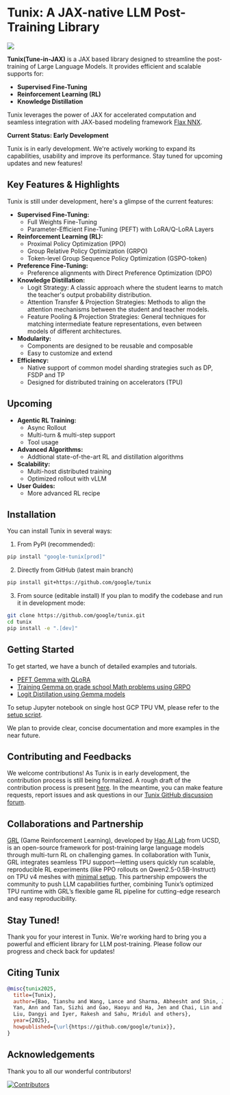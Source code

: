# Tunix: A JAX-native LLM Post-Training Library

<div align="left">

<a href="https://tunix.readthedocs.io/en/latest/index.html"><img src="https://img.shields.io/badge/documentation-blue"></a>

</div>

**Tunix(Tune-in-JAX)** is a JAX based library designed to streamline the
post-training of Large Language Models. It provides efficient and scalable
supports for:

- **Supervised Fine-Tuning**
- **Reinforcement Learning (RL)**
- **Knowledge Distillation**

Tunix leverages the power of JAX for accelerated computation and seamless
integration with JAX-based modeling framework
[Flax NNX](https://flax.readthedocs.io/en/latest/nnx_basics.html).

**Current Status: Early Development**

Tunix is in early development. We're actively working to expand its
capabilities, usability and improve its performance. Stay tuned for upcoming
updates and new features!

## Key Features & Highlights

Tunix is still under development, here's a glimpse of the current features:

- **Supervised Fine-Tuning:**
  - Full Weights Fine-Tuning
  - Parameter-Efficient Fine-Tuning (PEFT) with LoRA/Q-LoRA Layers
- **Reinforcement Learning (RL):**
  - Proximal Policy Optimization (PPO)
  - Group Relative Policy Optimization (GRPO)
  - Token-level Group Sequence Policy Optimization (GSPO-token)
- **Preference Fine-Tuning:**
  - Preference alignments with Direct Preference Optimization (DPO)
- **Knowledge Distillation:**
  - Logit Strategy: A classic approach where the student learns to match the
    teacher's output probability distribution.
  - Attention Transfer & Projection Strategies: Methods to align the attention
    mechanisms between the student and teacher models.
  - Feature Pooling & Projection Strategies: General techniques for matching
    intermediate feature representations, even between models of different
    architectures.
- **Modularity:**
  - Components are designed to be reusable and composable
  - Easy to customize and extend
- **Efficiency:**
  - Native support of common model sharding strategies such as DP, FSDP and TP
  - Designed for distributed training on accelerators (TPU)

## Upcoming

- **Agentic RL Training:**
  - Async Rollout
  - Multi-turn & multi-step support
  - Tool usage
- **Advanced Algorithms:**
  - Addtional state-of-the-art RL and distillation algorithms
- **Scalability:**
  - Multi-host distributed training
  - Optimized rollout with vLLM
- **User Guides:**
  - More advanced RL recipe

## Installation

You can install Tunix in several ways:

1. From PyPI (recommended):

```sh
pip install "google-tunix[prod]"
```

2. Directly from GitHub (latest main branch)

```sh
pip install git+https://github.com/google/tunix
```

3. From source (editable install) If you plan to modify the codebase and run it
   in development mode:

```sh
git clone https://github.com/google/tunix.git
cd tunix
pip install -e ".[dev]"

```

## Getting Started

To get started, we have a bunch of detailed examples and tutorials.

- [PEFT Gemma with QLoRA](https://github.com/google/tunix/blob/main/examples/qlora_demo.ipynb)
- [Training Gemma on grade school Math problems using GRPO](https://github.com/google/tunix/blob/main/examples/grpo_demo.ipynb)
- [Logit Distillation using Gemma models](https://github.com/google/tunix/blob/main/examples/logit_distillation.ipynb)

To setup Jupyter notebook on single host GCP TPU VM, please refer to the
[setup script](https://github.com/google/tunix/blob/main/scripts/setup_notebook_tpu_single_host.sh).

We plan to provide clear, concise documentation and more examples in the near
future.

## Contributing and Feedbacks

We welcome contributions! As Tunix is in early development, the contribution
process is still being formalized. A rough draft of the contribution process is
present [here](https://github.com/google/tunix/blob/main/CONTRIBUTING.md). In
the meantime, you can make feature requests, report issues and ask questions in
our
[Tunix GitHub discussion forum](https://github.com/google/tunix/discussions).

## Collaborations and Partnership

[GRL](https://github.com/lmgame-org/GRL/blob/tunix_integration_dev/README.md)
(Game Reinforcement Learning), developed by
[Hao AI Lab](https://hao-ai-lab.github.io/) from UCSD, is an open-source
framework for post-training large language models through multi-turn RL on
challenging games. In collaboration with Tunix, GRL integrates seamless TPU
support—letting users quickly run scalable, reproducible RL experiments (like
PPO rollouts on Qwen2.5-0.5B-Instruct) on TPU v4 meshes with
[minimal setup](https://github.com/lmgame-org/GRL/blob/tunix_integration_dev/README.md#5-launch-the-quick-test-defaults-to-qwen2505b-supports-4-tpu-v4-with-mesh-22).
This partnership empowers the community to push LLM capabilities further,
combining Tunix’s optimized TPU runtime with GRL’s flexible game RL pipeline for
cutting-edge research and easy reproducibility.

## Stay Tuned!

Thank you for your interest in Tunix. We're working hard to bring you a powerful
and efficient library for LLM post-training. Please follow our progress and
check back for updates!

## Citing Tunix

```bibtex
@misc{tunix2025,
  title={Tunix},
  author={Bao, Tianshu and Wang, Lance and Sharma, Abheesht and Shin, Jiwon and
  Yan, Ann and Tan, Sizhi and Gao, Haoyu and Ha, Jen and Chai, Lin and
  Liu, Dangyi and Iyer, Rakesh and Sahu, Mridul and others},
  year={2025},
  howpublished={\url{https://github.com/google/tunix}},
}
```

## Acknowledgements

Thank you to all our wonderful contributors!

[![Contributors](https://contrib.rocks/image?repo=google/tunix)](https://github.com/google/tunix/graphs/contributors)

